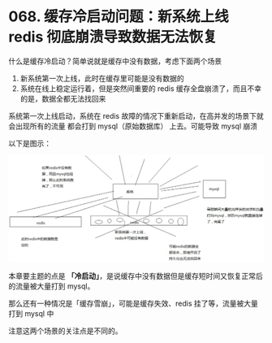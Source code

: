 # 068. 缓存冷启动问题：新系统上线 redis 彻底崩溃导致数据无法恢复

什么是缓存冷启动？简单说就是缓存中没有数据，考虑下面两个场景

1. 新系统第一次上线，此时在缓存里可能是没有数据的
2. 系统在线上稳定运行着，但是突然间重要的 redis 缓存全盘崩溃了，而且不幸的是，数据全都无法找回来


系统第一次上线启动，系统在 redis 故障的情况下重新启动，在高并发的场景下就会出现所有的流量
都会打到 mysql（原始数据库） 上去。可能导致 mysql 崩溃

以下是图示：

![](./assets/markdown-img-paste-20190519221440219.png)

本章要主题的点是 **「冷启动」**，是说缓存中没有数据但是缓存短时间又恢复正常后的流量被大量打到 mysql。

那么还有一种情况是「缓存雪崩」，可能是缓存失效、redis 挂了等，流量被大量打到 mysql 中

注意这两个场景的关注点是不同的。
